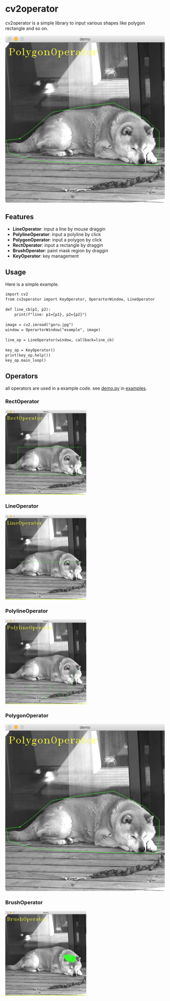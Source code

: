 # cv2operator

cv2operator is a simple library to input various shapes like polygon rectangle and so on.

![](docs/polygon-op.png)

## Features

- **LineOperator**: input a line by mouse draggin
- **PolylineOperator**: input a polyline by click
- **PolygonOperator**: input a polygon by click
- **RectOperator**: input a rectangle by draggin
- **BrushOperator**: paint mask region by draggin
- **KeyOperator**: key management

## Usage

Here is a simple example.

```
import cv2
from cv2operator import KeyOperator, OperartorWindow, LineOperator

def line_cb(p1, p2):
    print(f"line: p1={p1}, p2={p2}")

image = cv2.imread("goru.jpg")
window = OperartorWindow("example", image)

line_op = LineOperator(window, callback=line_cb)

key_op = KeyOperator()
print(key_op.help())
key_op.main_loop()
```

## Operators

all operators are used in a example code.
see [demo.py](https://github.com/moicci/cv2operator/tree/master/examples/demo.py) in [examples](https://github.com/moicci/cv2operator/tree/master/examples).

### RectOperator

![image](https://raw.githubusercontent.com/moicci/cv2operator/master/docs/rect-op.png)

### LineOperator

![image](https://raw.githubusercontent.com/moicci/cv2operator/master/docs/line-op.png)

### PolylineOperator

![image](https://raw.githubusercontent.com/moicci/cv2operator/master/docs/polyline-op.png)

### PolygonOperator

![image](https://raw.githubusercontent.com/moicci/cv2operator/master/docs/polygon-op.png)

### BrushOperator

![image](https://raw.githubusercontent.com/moicci/cv2operator/master/docs/brush-op.png)
